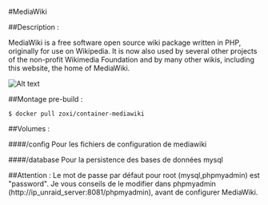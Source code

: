 #MediaWiki

##Description :

MediaWiki is a free software open source wiki package written in PHP, originally for use on Wikipedia. It is now also used by several other projects of the non-profit Wikimedia Foundation and by many other wikis, including this website, the home of MediaWiki.

![Alt text](http://upload.wikimedia.org/wikipedia/commons/0/01/MediaWiki-smaller-logo.png "")


##Montage pre-build :

```shell
$ docker pull zoxi/container-mediawiki
```

##Volumes :

####/config
Pour les fichiers de configuration de mediawiki

####/database
Pour la persistence des bases de données mysql


##Attention :
Le mot de passe par défaut pour root (mysql,phpmyadmin) est "password".
Je vous conseils de le modifier dans phpmyadmin (http://ip_unraid_server:8081/phpmyadmin), avant de configurer MediaWiki.



